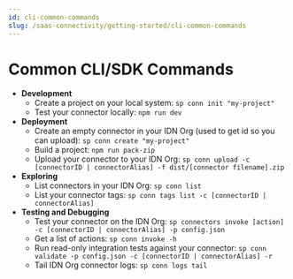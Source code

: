 ```yaml
---
id: cli-common-commands
slug: /saas-connectivity/getting-started/cli-common-commands
---
```

# Common CLI/SDK Commands

- **Development**
    - Create a project on your local system: ```sp conn init "my-project"```
    - Test your connector locally: ```npm run dev```
- **Deployment**
    - Create an empty connector in your IDN Org (used to get id so you can upload): ```sp conn create "my-project"```
    - Build a project: ```npm run pack-zip```
    - Upload your connector to your IDN Org: ```sp conn upload -c [connectorID | connectorAlias] -f dist/[connector filename].zip```
- **Exploring**
    - List connectors in your IDN Org: ```sp conn list```
    - List your connector tags: ```sp conn tags list -c [connectorID | connectorAlias]```
- **Testing and Debugging**
    - Test your connector on the IDN Org: ```sp connectors invoke [action] -c [connectorID | connectorAlias] -p config.json```
    - Get a list of actions: ```sp conn invoke -h```
    - Run read-only integration tests against your connector: ```sp conn validate -p config.json -c [connectorID | connectorAlias] -r```
    - Tail IDN Org connector logs: ```sp conn logs tail```